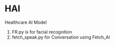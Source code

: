 # HAI
Healthcare AI Model


1. FR.py is for facial recognition
2. fetch_speak.py for Conversation using Fetch_AI
